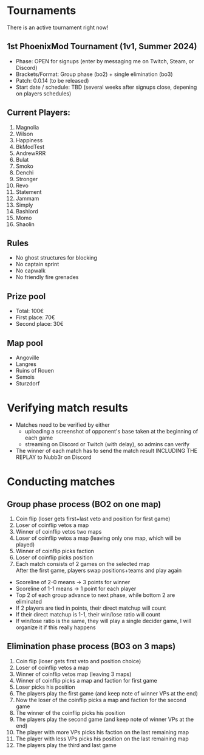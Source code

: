 # Tournaments
There is an active tournament right now!

## 1st PhoenixMod Tournament (1v1, Summer 2024)

- Phase: OPEN for signups (enter by messaging me on Twitch, Steam, or Discord)
- Brackets/Format: Group phase (bo2) + single elimination (bo3)
- Patch: 0.0.14 (to be released)
- Start date / schedule: TBD (several weeks after signups close, depening on players schedules)

## Current Players:
1. Magnolia
2. Wilson
3. Happiness
4. BkModTest
5. AndrewRRR
6. Bulat
7. Smoko
8. Denchi
9. Stronger
10. Revo
11. Statement
12. Jammam
13. Simply
14. Bashlord
15. Momo
16. Shaolin

## Rules
- No ghost structures for blocking
- No captain sprint
- No capwalk
- No friendly fire grenades

## Prize pool
- Total: 100€
- First place: 70€
- Second place: 30€

## Map pool
- Angoville
- Langres
- Ruins of Rouen
- Semois
- Sturzdorf

# Verifying match results
- Matches need to be verified by either
  - uploading a screenshot of opponent's base taken at the beginning of each game
  - streaming on Discord or Twitch (with delay), so admins can verify
- The winner of each match has to send the match result INCLUDING THE REPLAY to Nubb3r on Discord

# Conducting matches

##  Group phase process (BO2 on one map)
1. Coin flip (loser gets first+last veto and position for first game)
2. Loser of coinflip vetos a map
3. Winner of coinflip vetos two maps
4. Loser of coinflip vetos a map (leaving only one map, which will be played)
7. Winner of coinflip picks faction
8. Loser of coinflip picks position
9. Each match consists of 2 games on the selected map <br>After the first game, players swap positions+teams and play again
- Scoreline of 2-0 means -> 3 points for winner
- Scoreline of 1-1 means -> 1 point for each player
- Top 2 of each group advance to next phase, while bottom 2 are eliminated
- If 2 players are tied in points, their direct matchup will count
- If their direct matchup is 1-1, their win/lose ratio will count
- If win/lose ratio is the same, they will play a single decider game, I will organize it if this really happens
   
## Elimination phase process (BO3 on 3 maps)
1. Coin flip (loser gets first veto and position choice)
2. Loser of coinflip vetos a map
5. Winner of coinflip vetos map (leaving 3 maps)
6. Winner of coinflip picks a map and faction for first game
7. Loser picks his position
8. The players play the first game (and keep note of winner VPs at the end)
9. Now the loser of the coinflip picks a map and faction for the second game
10. The winner of the coinflip picks his position
11. The players play the second game (and keep note of winner VPs at the end)
12. The player with more VPs picks his faction on the last remaining map
13. The player with less VPs picks his position on the last remaining map
14. The players play the third and last game


